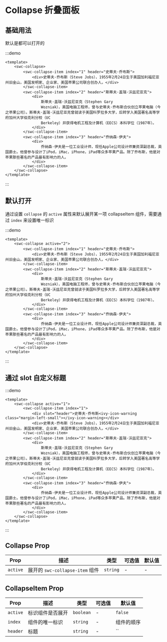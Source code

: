 # Collapse 折叠面板

## 基础用法

默认是都可以打开的

:::demo
```vue
<template>
    <swc-collapse>
        <swc-collapse-item index="1" header="史蒂夫·乔布斯">
            <div>史蒂夫·乔布斯（Steve Jobs），1955年2月24日生于美国加利福尼亚州旧金山，美国发明家、企业家、美国苹果公司联合创办人。</div>
        </swc-collapse-item>
        <swc-collapse-item index="2" header="斯蒂夫·盖瑞·沃兹尼亚克">
            <div>
                斯蒂夫·盖瑞·沃兹尼亚克（Stephen Gary
                Wozniak），美国电脑工程师，曾与史蒂夫·乔布斯合伙创立苹果电脑（今之苹果公司）。斯蒂夫·盖瑞·沃兹尼亚克曾就读于美国科罗拉多大学，后转学入美国著名高等学府加州大学伯克利分校（UC
                Berkeley）并获得电机工程及计算机（EECS）本科学位（1987年）。
            </div>
        </swc-collapse-item>
        <swc-collapse-item index="3" header="乔纳森·伊夫">
            <div>
                乔纳森·伊夫是一位工业设计师，现任Apple公司设计师兼资深副总裁，英国爵士。他曾参与设计了iPod，iMac，iPhone，iPad等众多苹果产品。除了乔布斯，他是对苹果那些著名的产品最有影响力的人。
            </div>
        </swc-collapse-item>
    </swc-collapse>
</template>
```
:::

## 默认打开

通过设置 `collapse` 的 `active` 属性来默认展开某一项 collapseItem 组件，需要通过 `index` 来设置唯一标识


:::demo
```vue
<template>
    <swc-collapse active="2">
        <swc-collapse-item index="1" header="史蒂夫·乔布斯">
            <div>史蒂夫·乔布斯（Steve Jobs），1955年2月24日生于美国加利福尼亚州旧金山，美国发明家、企业家、美国苹果公司联合创办人。</div>
        </swc-collapse-item>
        <swc-collapse-item index="2" header="斯蒂夫·盖瑞·沃兹尼亚克">
            <div>
                斯蒂夫·盖瑞·沃兹尼亚克（Stephen Gary
                Wozniak），美国电脑工程师，曾与史蒂夫·乔布斯合伙创立苹果电脑（今之苹果公司）。斯蒂夫·盖瑞·沃兹尼亚克曾就读于美国科罗拉多大学，后转学入美国著名高等学府加州大学伯克利分校（UC
                Berkeley）并获得电机工程及计算机（EECS）本科学位（1987年）。
            </div>
        </swc-collapse-item>
        <swc-collapse-item index="3" header="乔纳森·伊夫">
            <div>
                乔纳森·伊夫是一位工业设计师，现任Apple公司设计师兼资深副总裁，英国爵士。他曾参与设计了iPod，iMac，iPhone，iPad等众多苹果产品。除了乔布斯，他是对苹果那些著名的产品最有影响力的人。
            </div>
        </swc-collapse-item>
    </swc-collapse>
</template>
```
:::

## 通过 slot 自定义标题

:::demo
```vue
<template>
    <swc-collapse active="1">
        <swc-collapse-item index="1">
            <div slot="header">史蒂夫·乔布斯<ivy-icon-warning class="margin-left-small"></ivy-icon-warning></div>
            <div>史蒂夫·乔布斯（Steve Jobs），1955年2月24日生于美国加利福尼亚州旧金山，美国发明家、企业家、美国苹果公司联合创办人。</div>
        </swc-collapse-item>
        <swc-collapse-item index="2" header="斯蒂夫·盖瑞·沃兹尼亚克">
            <div>
                斯蒂夫·盖瑞·沃兹尼亚克（Stephen Gary
                Wozniak），美国电脑工程师，曾与史蒂夫·乔布斯合伙创立苹果电脑（今之苹果公司）。斯蒂夫·盖瑞·沃兹尼亚克曾就读于美国科罗拉多大学，后转学入美国著名高等学府加州大学伯克利分校（UC
                Berkeley）并获得电机工程及计算机（EECS）本科学位（1987年）。
            </div>
        </swc-collapse-item>
        <swc-collapse-item index="3" header="乔纳森·伊夫">
            <div>
                乔纳森·伊夫是一位工业设计师，现任Apple公司设计师兼资深副总裁，英国爵士。他曾参与设计了iPod，iMac，iPhone，iPad等众多苹果产品。除了乔布斯，他是对苹果那些著名的产品最有影响力的人。
            </div>
        </swc-collapse-item>
    </swc-collapse>
</template>
```
:::

## Collapse Prop

| Prop         | 描述                         | 类型       | 可选值 | 默认值      |
|--------------|----------------------------|----------|-----|----------|
| `active`     | 展开的 `swc-collapse-item` 组件 | `string` | -   | -        |

## CollapseItem Prop

| Prop         | 描述        | 类型        | 可选值 | 默认值         |
|--------------|-----------|-----------|-----|-------------|
| `active`     | 标识组件是否展开  | `boolean` | -   | `false`     |
| `index`      | 组件的唯一标识   | `string`  | -   | 组件的顺序       |
| `header`     | 标题        | `string`  | -   | `` |
